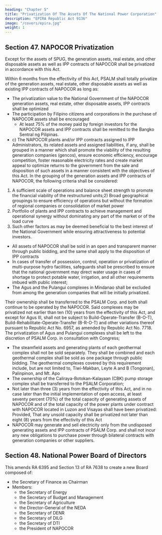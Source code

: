 ```yaml
---
heading: "Chapter 5"
title: "Privatization Of The Assets Of The National Power Corporation"
description: "EPIRA Republic Act 9136"
image: "/covers/epira.jpg"
weight: 1
---
```



## Section 47. NAPOCOR Privatization

Except for the assets of SPUG, the generation assets, real estate, and other disposable assets as well as IPP contracts of NAPOCOR shall be privatized in accordance with this Act. 

Within 6 months from the effectivity of this Act, PSALM shall totally privatize of the generation assets, real estate, other disposable assets as well as existing IPP contracts of NAPOCOR as long as:

- The privatization value to the National Government of the NAPOCOR generation assets, real estate, other disposable assets, IPP contracts shall be optimized
- The participation by Filipino citizens and corporations in the purchase of NAPOCOR assets shall be encouraged
  - At least 75% of the money paid by foreign investors for the NAPOCOR assets and IPP contracts shall be remitted to the Bangko Sentral ng Pilipinas.
- c) The NAPOCOR plants and/or IPP contracts assigned to IPP Administrators, its related assets and assigned liabilities, if any, shall be grouped in a manner which shall promote the viability of the resulting generation companies (gencos), ensure economic efficiency, encourage competition, foster reasonable electricity rates and create market appeal to optimize returns to the government from the sale and disposition of such assets in a manner consistent with the objectives of this Act. In the grouping of the generation assets and IPP contracts of NAPOCOR, the following criteria shall be considered:

1) A sufficient scale of operations and balance sheet strength to promote the financial viability of the restructured units;2) Broad geographical groupings to ensure efficiency of operations but without the formation of regional companies or consolidation of market power
3) Portfolio of plants and IPP contracts to achieve management and operational synergy without dominating any part of the market or of the load curve
4) Such other factors as may be deemed beneficial to the best interest of the National Government while ensuring attractiveness to potential investors.

- All assets of NAPOCOR shall be sold in an open and transparent manner through public bidding, and the same shall apply to the disposition of IPP contracts
- In cases of transfer of possession, control, operation or privatization of multi-purpose hydro
facilities, safeguards shall be prescribed to ensure that the national government may direct
water usage in cases of shortage to protect potable water, irrigation, and all other requirements
imbued with public interest;
- The Agus and the Pulangui complexes in Mindanao shall be excluded from among the generation companies that will be initially privatized. 

Their ownership shall be transferred to the PSALM Corp. and both shall continue to be operated by the NAPOCOR. Said complexes may be privatized not earlier than ten (10) years from the effectivity of this Act, and except for Agus
III, shall not be subject to Build-Operate-Transfer (B-O-T), Build-Rehabilitate-Operate-Transfer (B-R-O-T) and other variations thereof pursuant to Republic Act No. 6957, as amended by Republic Act No. 7718. The privatization of Agus and Pulangui complexes shall be left to the discretion of PSALM Corp. in consultation with Congress;

- The steamfield assets and generating plants of each geothermal complex shall not be sold separately. They shall be combined and each geothermal complex shall be sold as one package through public bidding. The geothermal complexes covered by this requirement include, but are not limited to, Tiwi-Makban, Leyte A and B (Tongonan), Palinpinon, and Mt. Apo
- The ownership of the Caliraya-Botokan-Kalayaan (CBK) pump storage complex shall be transferred to the PSALM Corporation;
- Not later than three (3) years from the effectivity of this Act, and in no case later than the initial implementation of open access, at least seventy percent (70%) of the total capacity of generating assets of NAPOCOR and of the total capacity of the power plants under contract with NAPOCOR located in Luzon and Visayas shall have been privatized: Provided, That any
unsold capacity shall be privatized not later than eight (8) years from the effectivity of this Act
- NAPOCOR may generate and sell electricity only from the undisposed generating assets and IPP contracts of PSALM Corp. and shall not incur any new obligations to purchase power through bilateral contracts with generation companies or other suppliers.


## Section 48. National Power Board of Directors

This amends RA 6395 and Section 13 of RA 7638 to create a new Board composed of:
- the Secretary of Finance as Chairman
- Members:
  - the Secretary of Energy
  - the Secretary of Budget and Management
  - the Secretary of Agriculture
  - the Director-General of the NEDA
  - the Secretary of DENR
  - the Secretary of DILG
  - the Secretary of DTI
  - the President of NAPOCOR

